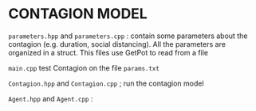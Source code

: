 # CONTAGION MODEL

`parameters.hpp` and `parameters.cpp` : contain some parameters about the contagion (e.g. duration, social distancing). All the parameters are organized in a struct.
This files use GetPot to read from a file

`main.cpp` test Contagion on the file `params.txt`

`Contagion.hpp` and `Contagion.cpp` ; run the contagion model

`Agent.hpp` and `Agent.cpp` : 


